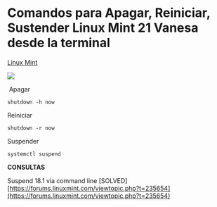 

# Comandos para Apagar, Reiniciar, Sustender Linux Mint 21 Vanesa desde la terminal

[Linux Mint](https://facilitarelsoftwarelibre.blogspot.com/search/label/Linux%20Mint)

[![](https://blogger.googleusercontent.com/img/b/R29vZ2xl/AVvXsEiK2QTc7m8OlM5j0F7sram7ah5MJmS7F1_TRVfFItrgHOZWoIOu5Jpjox0l8OlBp0gEw3CDNrBYKLb4EuYKlrO9i_Rp47KU9u5FxlYadK6Tub5zkaRMXVI7v0qZhM4edtL877EooOwu8W46F_GMSLAA8av_g3OK_yFdD67BXgtEuSCxoiHIyUzm-QthNxY/s16000/20231023-112757%20Comandos%20para%20Apagar,%20Reiniciar,%20Sustender%20Linux%20Mint%2021%20Vanesa%20desde%20la%20terminal.png)](https://blogger.googleusercontent.com/img/b/R29vZ2xl/AVvXsEiK2QTc7m8OlM5j0F7sram7ah5MJmS7F1_TRVfFItrgHOZWoIOu5Jpjox0l8OlBp0gEw3CDNrBYKLb4EuYKlrO9i_Rp47KU9u5FxlYadK6Tub5zkaRMXVI7v0qZhM4edtL877EooOwu8W46F_GMSLAA8av_g3OK_yFdD67BXgtEuSCxoiHIyUzm-QthNxY/s649/20231023-112757%20Comandos%20para%20Apagar,%20Reiniciar,%20Sustender%20Linux%20Mint%2021%20Vanesa%20desde%20la%20terminal.png)

  

 Apagar

```
shutdown -h now
```

Reiniciar

```
shutdown -r now
```

  

Suspender

```
systemctl suspend
```
 
  

**CONSULTAS**  
  
Suspend 18.1 via command line \[SOLVED\]  
[https://forums.linuxmint.com/viewtopic.php?t=235654](https://forums.linuxmint.com/viewtopic.php?t=235654)
